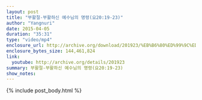 ```yaml
---
layout: post
title: "부활절-부활하신 예수님의 명령(요20:19-23)"
author: "Yangnuri"
date: 2015-04-05
duration: "35:31"
type: "video/mp4"
enclosure_url: http://archive.org/download/201923/%EB%B6%80%ED%99%9C%ED%95%98%EC%8B%A0%20%EC%98%88%EC%88%98%EB%8B%98%EC%9D%98%20%EB%AA%85%EB%A0%B9%28%EC%9A%9420%3B19-23%29.mp4
enclosure_bytes_size: 144,461,824 
link:
  youtube: http://archive.org/details/201923
summary: 부활절-부활하신 예수님의 명령(요20:19-23)
show_notes:
---
```


{% include post_body.html %}
